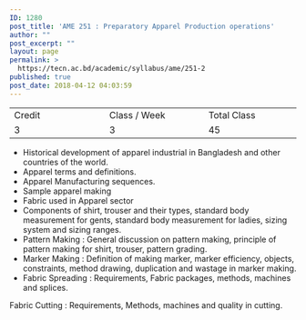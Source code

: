 ```yaml
---
ID: 1280
post_title: 'AME 251 : Preparatory Apparel Production operations'
author: ""
post_excerpt: ""
layout: page
permalink: >
  https://tecn.ac.bd/academic/syllabus/ame/251-2
published: true
post_date: 2018-04-12 04:03:59
---
```

<table width="625">
<tbody>
<tr>
<td width="206">Credit</td>
<td width="218">Class / Week</td>
<td width="201">Total Class</td>
</tr>
<tr>
<td width="206">3</td>
<td width="218">3</td>
<td width="201">45</td>
</tr>
</tbody>
</table>
<ul>
 	<li>Historical development of apparel industrial in Bangladesh and other countries of the world.</li>
 	<li>Apparel terms and definitions.</li>
 	<li>Apparel Manufacturing sequences.</li>
 	<li>Sample apparel making</li>
 	<li>Fabric used in Apparel sector</li>
 	<li>Components of shirt, trouser and their types, standard body measurement for gents, standard body measurement for ladies, sizing system and sizing ranges.</li>
 	<li>Pattern Making : General discussion on pattern making, principle of pattern making for shirt, trouser, pattern grading.</li>
 	<li>Marker Making : Definition of making marker, marker efficiency, objects, constraints, method drawing, duplication and wastage in marker making.</li>
 	<li>Fabric Spreading : Requirements, Fabric packages, methods, machines and splices.</li>
</ul>
Fabric Cutting : Requirements, Methods, machines and quality in cutting.
